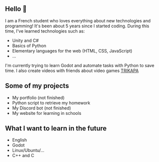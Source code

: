 ## Hello 👋
I am a French student who loves everything about new technologies and programming! It's been about 5 years since I started coding. 
During this time, I've learned technologies such as:
- Unity and C#
- Basics of Python
- Elementary languages for the web (HTML, CSS, JavaScript)
- ...

I'm currently trying to learn Godot and automate tasks with Python to save time. I also create videos with friends about video games [TRIKAPA](https://www.youtube.com/@Trikapa)

## Some of my projects
- My portfolio (not finished)
- Python script to retrieve my homework
- My Discord bot (not finished)
- My website for learning in schools

## What I want to learn in the future
- English
- Godot
- Linux/Ubuntu/...
- C++ and C
